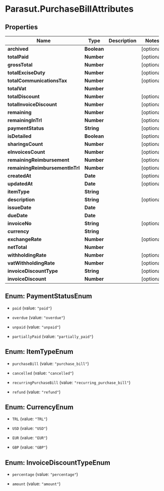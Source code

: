 # Parasut.PurchaseBillAttributes

## Properties
Name | Type | Description | Notes
------------ | ------------- | ------------- | -------------
**archived** | **Boolean** |  | [optional] 
**totalPaid** | **Number** |  | [optional] 
**grossTotal** | **Number** |  | [optional] 
**totalExciseDuty** | **Number** |  | [optional] 
**totalCommunicationsTax** | **Number** |  | [optional] 
**totalVat** | **Number** |  | 
**totalDiscount** | **Number** |  | [optional] 
**totalInvoiceDiscount** | **Number** |  | [optional] 
**remaining** | **Number** |  | [optional] 
**remainingInTrl** | **Number** |  | [optional] 
**paymentStatus** | **String** |  | [optional] 
**isDetailed** | **Boolean** |  | [optional] 
**sharingsCount** | **Number** |  | [optional] 
**eInvoicesCount** | **Number** |  | [optional] 
**remainingReimbursement** | **Number** |  | [optional] 
**remainingReimbursementInTrl** | **Number** |  | [optional] 
**createdAt** | **Date** |  | [optional] 
**updatedAt** | **Date** |  | [optional] 
**itemType** | **String** |  | 
**description** | **String** |  | [optional] 
**issueDate** | **Date** |  | 
**dueDate** | **Date** |  | 
**invoiceNo** | **String** |  | [optional] 
**currency** | **String** |  | 
**exchangeRate** | **Number** |  | [optional] 
**netTotal** | **Number** |  | 
**withholdingRate** | **Number** |  | [optional] 
**vatWithholdingRate** | **Number** |  | [optional] 
**invoiceDiscountType** | **String** |  | [optional] 
**invoiceDiscount** | **Number** |  | [optional] 


<a name="PaymentStatusEnum"></a>
## Enum: PaymentStatusEnum


* `paid` (value: `"paid"`)

* `overdue` (value: `"overdue"`)

* `unpaid` (value: `"unpaid"`)

* `partiallyPaid` (value: `"partially_paid"`)




<a name="ItemTypeEnum"></a>
## Enum: ItemTypeEnum


* `purchaseBill` (value: `"purchase_bill"`)

* `cancelled` (value: `"cancelled"`)

* `recurringPurchaseBill` (value: `"recurring_purchase_bill"`)

* `refund` (value: `"refund"`)




<a name="CurrencyEnum"></a>
## Enum: CurrencyEnum


* `TRL` (value: `"TRL"`)

* `USD` (value: `"USD"`)

* `EUR` (value: `"EUR"`)

* `GBP` (value: `"GBP"`)




<a name="InvoiceDiscountTypeEnum"></a>
## Enum: InvoiceDiscountTypeEnum


* `percentage` (value: `"percentage"`)

* `amount` (value: `"amount"`)




